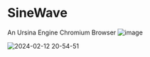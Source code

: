 # SineWave
An Ursina Engine Chromium Browser
![image](https://github.com/Raphi-2Code/SineWave/assets/70066593/61e857ca-feb9-4072-931a-4a2a293ee847)

![2024-02-12 20-54-51](https://github.com/Raphi-2Code/SineWave/assets/70066593/b7b7db60-1521-49fc-ae1a-a4f223ad8239)
